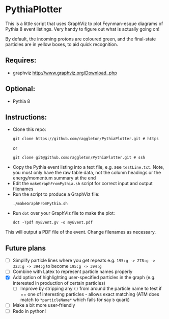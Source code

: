 # PythiaPlotter

This is a little script that uses GraphViz to plot Feynman-esque diagrams of Pythia 8 event listings. Very handy to figure out what is actually going on!

By default, the incoming protons are coloured green, and the final-state particles are in yellow boxes, to aid quick recognition.

## Requires:
- graphviz http://www.graphviz.org/Download..php

## Optional:
- Pythia 8 

## Instructions:

- Clone this repo:
	```
	git clone https://github.com/raggleton/PythiaPlotter.git # https

	```
	or 
	```
	git clone git@github.com:raggleton/PythiaPlotter.git # ssh

	```
- Copy the Pythia event listing into a text file, e.g. see `testLine.txt`. Note, you must only have the raw table data, not the column headings or the energy/momentum summary at the end
- Edit the `makeGraphFromPythia.sh` script for correct input and output filenames
- Run the script to produce a GraphViz file:
	```
	./makeGraphFromPythia.sh
	```
- Run `dot` over your GraphViz file to make the plot:
	```
	dot -Tpdf myEvent.gv -o myEvent.pdf
	```
This will output a PDF file of the event. Change filenames as necessary.


## Future plans
- [ ] Simplify particle lines where you get repeats e.g. `195:g -> 278:g -> 323:g -> 394:g` to become `195:g -> 394:g`
- [ ] Combine with Latex to represent particle names properly
- [x] Add option of highlighting user-specified particles in the graph (e.g. interested in production of certain particles)
	- [ ] Improve by stripping any `()` from around the particle name to test if == one of interesting particles - allows exact matching (ATM does match to `*particleName*` which fails for say `b` quark)
- [ ] Make a bit more user-friendly
- [ ] Redo in python!